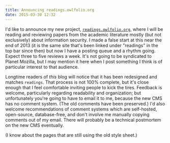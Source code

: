 ```yaml
---
title: Announcing readings.owlfolio.org
date: 2015-03-30 12:32
---
```


I'd like to announce my new project,
[`readings.owlfolio.org`](https://readings.owlfolio.org), where I will
be reading and reviewing papers from the academic literature mostly
(but not exclusively) about information security.  I made a false
start at this near the end of 2013 (it is the same site that's been
linked under "readings" in the top bar since then) but now I have a
posting queue and a rhythm going.  Expect three to five reviews a
week.  It's not going to be syndicated to Planet Mozilla, but I may
mention it here when I post something I think is of particular
interest to that audience.

Longtime readers of _this_ blog will notice that it has been
redesigned and matches `readings`.  That process is not 100% complete,
but it's close enough that I feel comfortable inviting people to kick
the tires.  Feedback is welcome, particularly regarding readability
and organization; but unfortunately you're going to have to email it
to me, because the new CMS has no comment system.  (The old comments
have been preserved.)  I'd also welcome recommendations of comment
systems which are self-hosted, open-source, database-free, and don't
involve me manually copying comments out of my email.  There will
probably be a technical postmortem on the new CMS eventually.

(I know about the pages that are still using the old style sheet.)
